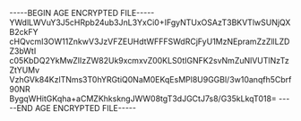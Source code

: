 -----BEGIN AGE ENCRYPTED FILE-----
YWdlLWVuY3J5cHRpb24ub3JnL3YxCi0+IFgyNTUxOSAzT3BKVTlwSUNjQXB2ckFY
cHQvcmI3OW11ZnkwV3JzVFZEUHdtWFFFSWdRCjFyU1MzNEpramZzZllLZDZ3bWtI
c05KbDQ2YkMwZlIzZW82Uk9xcmxvZ00KLS0tIGNFK2svNmZuNlVUTlNzTzZtYUMv
VzhGVk84KzlTNms3T0hYRGtiQ0NaM0EKqEsMPl8U9GGBl/3w10anqfh5Cbrf90NR
BygqWHitGKqha+aCMZKhkskngJWW08tgT3dJGCtJ7s8/G35kLkqT018=
-----END AGE ENCRYPTED FILE-----
